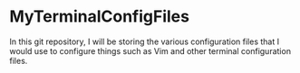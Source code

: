 # MyTerminalConfigFiles
In this git repository, I will be storing the various configuration files that I would use to configure things such as Vim and other terminal configuration files.
